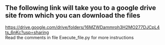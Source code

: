 ## The following link will take you to a google drive site from which you can download the files
https://drive.google.com/drive/folders/16MZWDammroh3H2MO277DJCpL4ts_6nKc?usp=sharing<br />
Read the comments in file Execute_file.py  for more instructions
